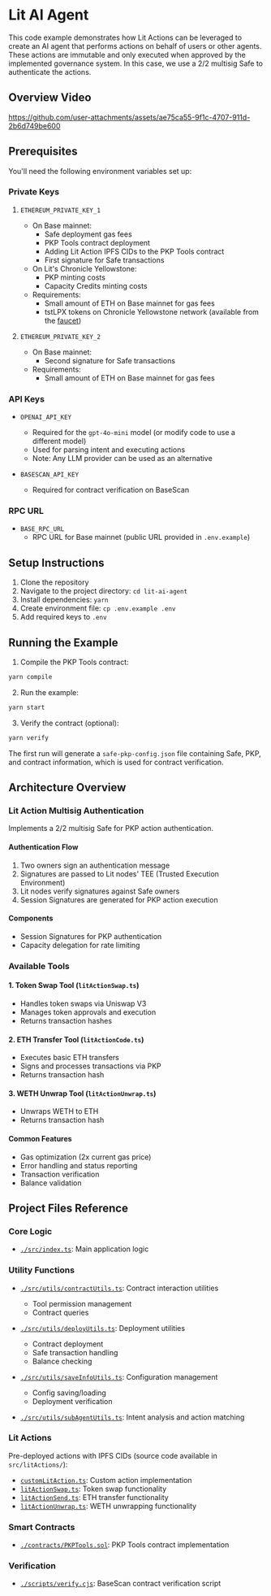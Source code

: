 # Lit AI Agent

This code example demonstrates how Lit Actions can be leveraged to create an AI agent that performs actions on behalf of users or other agents. These actions are immutable and only executed when approved by the implemented governance system. In this case, we use a 2/2 multisig Safe to authenticate the actions.

## Overview Video


https://github.com/user-attachments/assets/ae75ca55-9f1c-4707-911d-2b6d749be600


## Prerequisites

You'll need the following environment variables set up:

### Private Keys
1. `ETHEREUM_PRIVATE_KEY_1`
   - On Base mainnet:
     - Safe deployment gas fees
     - PKP Tools contract deployment
     - Adding Lit Action IPFS CIDs to the PKP Tools contract
     - First signature for Safe transactions
   - On Lit's Chronicle Yellowstone:
     - PKP minting costs
     - Capacity Credits minting costs
   - Requirements:
     - Small amount of ETH on Base mainnet for gas fees
     - tstLPX tokens on Chronicle Yellowstone network (available from the [faucet](https://chronicle-yellowstone-faucet.getlit.dev/))

2. `ETHEREUM_PRIVATE_KEY_2`
   - On Base mainnet:
     - Second signature for Safe transactions
   - Requirements:
     - Small amount of ETH on Base mainnet for gas fees

### API Keys
- `OPENAI_API_KEY`
  - Required for the `gpt-4o-mini` model (or modify code to use a different model)
  - Used for parsing intent and executing actions
  - Note: Any LLM provider can be used as an alternative

- `BASESCAN_API_KEY`
  - Required for contract verification on BaseScan

### RPC URL
- `BASE_RPC_URL`
  - RPC URL for Base mainnet (public URL provided in `.env.example`)

## Setup Instructions

1. Clone the repository
2. Navigate to the project directory: `cd lit-ai-agent`
3. Install dependencies: `yarn`
4. Create environment file: `cp .env.example .env`
5. Add required keys to `.env`

## Running the Example

1. Compile the PKP Tools contract:
```bash
yarn compile
```

2. Run the example:
```bash
yarn start
```

3. Verify the contract (optional):
```bash
yarn verify
```

The first run will generate a `safe-pkp-config.json` file containing Safe, PKP, and contract information, which is used for contract verification.

## Architecture Overview

### Lit Action Multisig Authentication
Implements a 2/2 multisig Safe for PKP action authentication.

#### Authentication Flow
1. Two owners sign an authentication message
2. Signatures are passed to Lit nodes' TEE (Trusted Execution Environment)
3. Lit nodes verify signatures against Safe owners
4. Session Signatures are generated for PKP action execution

#### Components
- Session Signatures for PKP authentication
- Capacity delegation for rate limiting

### Available Tools

#### 1. Token Swap Tool (`litActionSwap.ts`)
- Handles token swaps via Uniswap V3
- Manages token approvals and execution
- Returns transaction hashes

#### 2. ETH Transfer Tool (`litActionCode.ts`)
- Executes basic ETH transfers
- Signs and processes transactions via PKP
- Returns transaction hash

#### 3. WETH Unwrap Tool (`litActionUnwrap.ts`)
- Unwraps WETH to ETH
- Returns transaction hash

#### Common Features
- Gas optimization (2x current gas price)
- Error handling and status reporting
- Transaction verification
- Balance validation

## Project Files Reference

### Core Logic
- [`./src/index.ts`](./src/index.ts): Main application logic

### Utility Functions
- [`./src/utils/contractUtils.ts`](./src/utils/contractUtils.ts): Contract interaction utilities
  - Tool permission management
  - Contract queries

- [`./src/utils/deployUtils.ts`](./src/utils/deployUtils.ts): Deployment utilities
  - Contract deployment
  - Safe transaction handling
  - Balance checking

- [`./src/utils/saveInfoUtils.ts`](./src/utils/saveInfoUtils.ts): Configuration management
  - Config saving/loading
  - Deployment verification

- [`./src/utils/subAgentUtils.ts`](./src/utils/subAgentUtils.ts): Intent analysis and action matching

### Lit Actions
Pre-deployed actions with IPFS CIDs (source code available in `src/litActions/`):
- [`customLitAction.ts`](./src/litActions/customLitAction.ts): Custom action implementation
- [`litActionSwap.ts`](./src/litActions/litActionSwap.ts): Token swap functionality
- [`litActionSend.ts`](./src/litActions/litActionSend.ts): ETH transfer functionality
- [`litActionUnwrap.ts`](./src/litActions/litActionUnwrap.ts): WETH unwrapping functionality

### Smart Contracts
- [`./contracts/PKPTools.sol`](./contracts/PKPTools.sol): PKP Tools contract implementation

### Verification
- [`./scripts/verify.cjs`](./scripts/verify.cjs): BaseScan contract verification script
